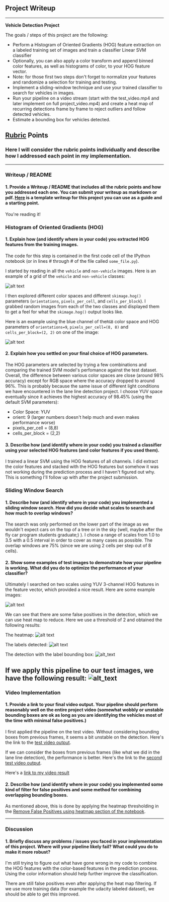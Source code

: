 ## Project Writeup

---

**Vehicle Detection Project**

The goals / steps of this project are the following:

* Perform a Histogram of Oriented Gradients (HOG) feature extraction on a labeled training set of images and train a classifier Linear SVM classifier
* Optionally, you can also apply a color transform and append binned color features, as well as histograms of color, to your HOG feature vector. 
* Note: for those first two steps don't forget to normalize your features and randomize a selection for training and testing.
* Implement a sliding-window technique and use your trained classifier to search for vehicles in images.
* Run your pipeline on a video stream (start with the test_video.mp4 and later implement on full project_video.mp4) and create a heat map of recurring detections frame by frame to reject outliers and follow detected vehicles.
* Estimate a bounding box for vehicles detected.

[//]: # (Image References)
[image1]: ./output_images/car_not_car.png
[image2]: ./output_images/HOG_example.png
[image3]: ./output_images/sliding_windows.png
[image4]: ./output_images/sliding_window_reduced_false_positive.png
[image5]: ./output_images/bboxes_and_heat.png
[image6]: ./output_images/labels_map.png
[image7]: ./output_images/test_pipeline_result.png
[video1]: ./project_video.mp4

## [Rubric](https://review.udacity.com/#!/rubrics/513/view) Points
### Here I will consider the rubric points individually and describe how I addressed each point in my implementation.  

---
### Writeup / README

#### 1. Provide a Writeup / README that includes all the rubric points and how you addressed each one.  You can submit your writeup as markdown or pdf.  [Here](https://github.com/udacity/CarND-Vehicle-Detection/blob/master/writeup_template.md) is a template writeup for this project you can use as a guide and a starting point.  

You're reading it!

### Histogram of Oriented Gradients (HOG)

#### 1. Explain how (and identify where in your code) you extracted HOG features from the training images.

The code for this step is contained in the first code cell of the IPython notebook (or in lines # through # of the file called `some_file.py`).  

I started by reading in all the `vehicle` and `non-vehicle` images.  Here is an example of a grid of the `vehicle` and `non-vehicle` classes:

![alt text][image1]

I then explored different color spaces and different `skimage.hog()` parameters (`orientations`, `pixels_per_cell`, and `cells_per_block`).  I grabbed random images from each of the two classes and displayed them to get a feel for what the `skimage.hog()` output looks like.

Here is an example using the blue channel of the`RGB` color space and HOG parameters of `orientations=9`, `pixels_per_cell=(8, 8)` and `cells_per_block=(2, 2)` on one of the image:


![alt text][image2]

#### 2. Explain how you settled on your final choice of HOG parameters.

The HOG parameters are selected by trying a few combinations and comparing the trained SVM model's perfomance against the test dataset. Overall, the difference between various color spaces are close (around 98% accuracy) except for RGB space where the accuracy dropped to around 96%. This is probably because the same issue of different light conditions we have encountered in the lane line detection project. I choose YUV space eventually since it achieves the highest accuracy of 98.45% (using the default SVM parameters):
- Color Space: YUV
- orient: 9 (larger numbers doesn't help much and even makes performance worse)
- pixels_per_cell = (8,8)
- cells_per_block = (2,2)

#### 3. Describe how (and identify where in your code) you trained a classifier using your selected HOG features (and color features if you used them).

I trained a linear SVM using the HOG features of all channels. I did extract the color features and stacked with the HOG features but somehow it was not working during the prediction process and I haven't figured out why. This is something I'll follow up with after the project submission.

### Sliding Window Search

#### 1. Describe how (and identify where in your code) you implemented a sliding window search.  How did you decide what scales to search and how much to overlap windows?

The search was only performed on the lower part of the image as we wouldn't expect cars on the top of a tree or in the sky (well, maybe after the fly car program students graduate;) ). I chose a range of scales from 1.0 to 3.5 with a 0.5 interval in order to cover as many cases as possible. The overlap windows are 75% (since we are using 2 cells per step out of 8 cells).


#### 2. Show some examples of test images to demonstrate how your pipeline is working.  What did you do to optimize the performance of your classifier?

Ultimately I searched on two scales using YUV 3-channel HOG features in the feature vector, which provided a nice result.  Here are some example images:

![alt text][image3]

We can see that there are some false positives in the detection, which we can use heat map to reduce. Here we use a threshold of 2 and obtained the following results:

The heatmap:
![alt text][image5]

The labels detected:
![alt text][image6]

The detection with the label bounding box:
![alt_text][image4]

If we apply this pipeline to our test images, we have the following result:
![alt_text][image7]
---

### Video Implementation

#### 1. Provide a link to your final video output.  Your pipeline should perform reasonably well on the entire project video (somewhat wobbly or unstable bounding boxes are ok as long as you are identifying the vehicles most of the time with minimal false positives.)
I first applied the pipeline on the test video. Without considering bounding boxes from previous frames, it seems a bit unstable on the detection. Here's the link to the [test video output](./test_video_output.mp4).

If we can consider the boxes from previous frames (like what we did in the lane line detection), the performance is better. Here's the link to the [second test video output](./test_video_output_2.mp4).

Here's a [link to my video result](./project_video_out.mp4)


#### 2. Describe how (and identify where in your code) you implemented some kind of filter for false positives and some method for combining overlapping bounding boxes.

As mentioned above, this is done by applying the heatmap thresholding in the [Remove False Positives using heatmap section of the notebook](./project-vechicle-detection.ipynb#Remove-False-Positives-by-using-HeatMap). 

---

### Discussion

#### 1. Briefly discuss any problems / issues you faced in your implementation of this project.  Where will your pipeline likely fail?  What could you do to make it more robust?

I'm still trying to figure out what have gone wrong in my code to combine the HOG features with the color-based features in the prediction process. Using the color information should help further improve the classification. 

There are still false positives even after applying the heat map filtering. If we use more training data (for example the udacity labeled dataset), we should be able to get this improved.

